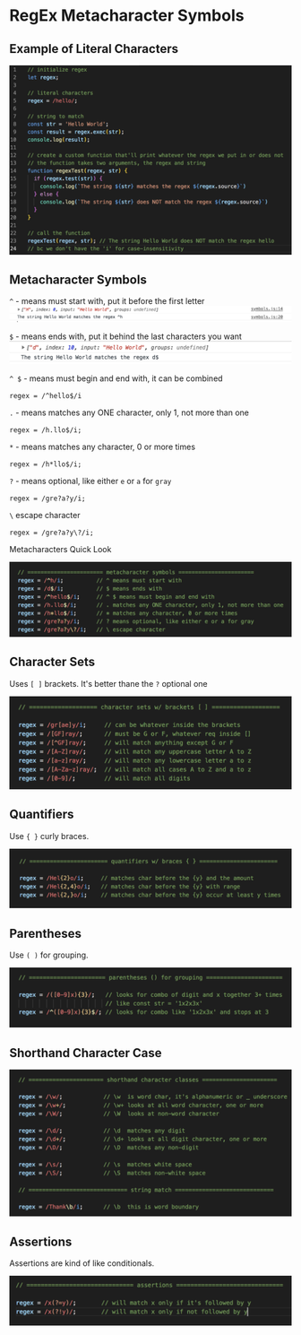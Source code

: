 # RegEx Metacharacter Symbols

## Example of Literal Characters
<kbd>![alt text](img/regex00.png "screenshot")</kbd>

## Metacharacter Symbols

`^` -  means must start with, put it before the first letter
<kbd>![alt text](img/regex01.png "screenshot")</kbd>

`$` - means ends with, put it behind the last characters you want
<kbd>![alt text](img/regex02.png "screenshot")</kbd>

`^ $` -  means must begin and end with, it can be combined

```
regex = /^hello$/i
```

`.` - means matches any ONE character, only 1, not more than one

```
regex = /h.llo$/i;
```

`*` - means matches any character, 0 or more times

```
regex = /h*llo$/i;
```

`?` - means optional, like either `e` or `a` for `gray`

```
regex = /gre?a?y/i;
```

`\` escape character

```
regex = /gre?a?y\?/i;

```

Metacharacters Quick Look

<kbd>![alt text](img/metachar.png "screenshot")</kbd>

## Character Sets

Uses `[ ]` brackets. It's better thane the `?` optional one

<kbd>![alt text](img/brackets.png "screenshot")</kbd>

## Quantifiers

Use `{ }` curly braces.

<kbd>![alt text](img/braces.png "screenshot")</kbd>

## Parentheses

Use `( )` for grouping.

<kbd>![alt text](img/parentheses.png "screenshot")</kbd>

## Shorthand Character Case

<kbd>![alt text](img/shorthand.png "screenshot")</kbd>

## Assertions

Assertions are kind of like conditionals.

<kbd>![alt text](img/assertions.png "screenshot")</kbd>